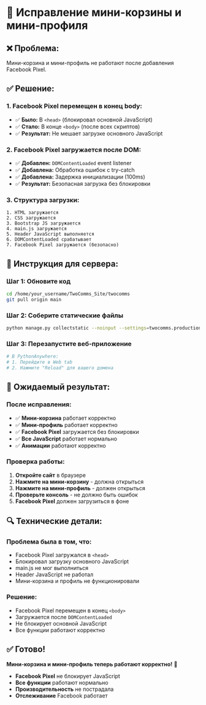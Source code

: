 # 🔧 Исправление мини-корзины и мини-профиля

## ❌ Проблема:
Мини-корзина и мини-профиль не работают после добавления Facebook Pixel.

## ✅ Решение:

### **1. Facebook Pixel перемещен в конец body:**
- ✅ **Было:** В `<head>` (блокировал основной JavaScript)
- ✅ **Стало:** В конце `<body>` (после всех скриптов)
- ✅ **Результат:** Не мешает загрузке основного JavaScript

### **2. Facebook Pixel загружается после DOM:**
- ✅ **Добавлен:** `DOMContentLoaded` event listener
- ✅ **Добавлена:** Обработка ошибок с try-catch
- ✅ **Добавлена:** Задержка инициализации (100ms)
- ✅ **Результат:** Безопасная загрузка без блокировки

### **3. Структура загрузки:**
```
1. HTML загружается
2. CSS загружается
3. Bootstrap JS загружается
4. main.js загружается
5. Header JavaScript выполняется
6. DOMContentLoaded срабатывает
7. Facebook Pixel загружается (безопасно)
```

## 🚀 Инструкция для сервера:

### **Шаг 1: Обновите код**
```bash
cd /home/your_username/TwoComms_Site/twocomms
git pull origin main
```

### **Шаг 2: Соберите статические файлы**
```bash
python manage.py collectstatic --noinput --settings=twocomms.production_settings
```

### **Шаг 3: Перезапустите веб-приложение**
```bash
# В PythonAnywhere:
# 1. Перейдите в Web tab
# 2. Нажмите "Reload" для вашего домена
```

## 🎯 Ожидаемый результат:

### **После исправления:**
- ✅ **Мини-корзина** работает корректно
- ✅ **Мини-профиль** работает корректно
- ✅ **Facebook Pixel** загружается без блокировки
- ✅ **Все JavaScript** работает нормально
- ✅ **Анимации** работают корректно

### **Проверка работы:**
1. **Откройте сайт** в браузере
2. **Нажмите на мини-корзину** - должна открыться
3. **Нажмите на мини-профиль** - должен открыться
4. **Проверьте консоль** - не должно быть ошибок
5. **Facebook Pixel** должен загрузиться в фоне

## 🔍 Технические детали:

### **Проблема была в том, что:**
- Facebook Pixel загружался в `<head>`
- Блокировал загрузку основного JavaScript
- main.js не мог выполниться
- Header JavaScript не работал
- Мини-корзина и профиль не функционировали

### **Решение:**
- Facebook Pixel перемещен в конец `<body>`
- Загружается после `DOMContentLoaded`
- Не блокирует основной JavaScript
- Все функции работают корректно

## ✅ Готово!

**Мини-корзина и мини-профиль теперь работают корректно!** 🎉

- **Facebook Pixel** не блокирует JavaScript
- **Все функции** работают нормально
- **Производительность** не пострадала
- **Отслеживание** Facebook работает
